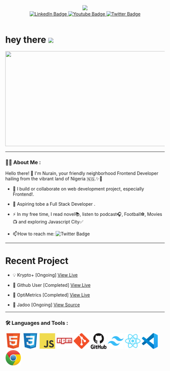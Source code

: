 <div id="header" align="center">
  <img src="https://media.giphy.com/media/s63Jzew1dfO3j6nndV/giphy.gif" width="300"/>
</div>

<div id="badges" align="center">
  <a href="#">
    <img src="https://img.shields.io/badge/LinkedIn-blue?style=for-the-badge&logo=linkedin&logoColor=white" alt="LinkedIn Badge"/>
  </a>
  <a href="#">
    <img src="https://img.shields.io/badge/YouTube-red?style=for-the-badge&logo=youtube&logoColor=white" alt="Youtube Badge"/>
  </a>
  <a href="https://twitter.com/adexbam02?s=20">
    <img src="https://img.shields.io/badge/Twitter-blue?style=for-the-badge&logo=twitter&logoColor=white" alt="Twitter Badge"/>
  </a>
</div>

<img src="https://komarev.com/ghpvc/?username=Adexbm02&style=flat-square&color=blue" alt="" align="center"/>

<h1>
  hey there
  <img src="https://media.giphy.com/media/hvRJCLFzcasrR4ia7z/giphy.gif" width="30px"/>
</h1>

<div align="center">
  <img src="https://media.giphy.com/media/dWesBcTLavkZuG35MI/giphy.gif" width="600" height="300"/>
</div>

---

### :man_technologist: About Me :
Hello there! 👋 I'm Nurain, your friendly neighborhood Frontend Developer hailing from the vibrant land of Nigeria 🇳🇬.✨🚀

- :telescope: I build or collaborate on web development project, especially Frontend!.

- :seedling: Aspiring tobe a  Full Stack Developer .

- :zap: In my free time, I read novel:books:, listen to podcast:headphones:, Football:soccer:, Movies:tv: and exploring Javascript City:white_check_mark:
- :mailbox:How to reach me:
    <img src="https://img.shields.io/badge/Twitter-blue?style=for-the-badge&logo=twitter&logoColor=white" alt="Twitter Badge"/>

---
# Recent Project
- :bulb: Krypto+ [Ongoing] <a href="https://kryptoplus.netlify.app/"> View Live</a>

- :mag_right: Github User [Completed] <a href="https://github-user-lime.vercel.app/"> View Live</a>

- :mag_right: OptiMetrics [Completed] <a href="https://optimetrics.netlify.app/"> View Live</a>

- 🚀 Jadoo [Ongoing] <a href="https://github.com/Adexbam02/Jadoo"> View Source</a>


---

### :hammer_and_wrench: Languages and Tools :
<div>
  <img src="https://github.com/devicons/devicon/blob/master/icons/html5/html5-original.svg" alt="HTML" height="50px" width="50px"/>
  <img src="https://github.com/devicons/devicon/blob/master/icons/css3/css3-original.svg" alt="HTML" height="50px" width="50px"/>
  <img src="https://github.com/devicons/devicon/blob/master/icons/javascript/javascript-original.svg" alt="HTML" height="50px" width="50px"/>
  <img src="https://github.com/devicons/devicon/blob/master/icons/npm/npm-original-wordmark.svg" alt="HTML" height="50px" width="50px"/>
  <img src="https://github.com/devicons/devicon/blob/master/icons/git/git-original.svg" alt="HTML" height="50px" width="50px"/>
  <img src="https://github.com/devicons/devicon/blob/master/icons/github/github-original-wordmark.svg" alt="HTML" height="50px" width="50px"/>
  <img src="https://github.com/devicons/devicon/blob/master/icons/tailwindcss/tailwindcss-plain.svg" alt="HTML" height="50px" width="50px"/>
  <img src="https://github.com/devicons/devicon/blob/master/icons/react/react-original.svg" alt="HTML" height="50px" width="50px"/>
  <img src="https://github.com/devicons/devicon/blob/master/icons/vscode/vscode-original.svg" alt="HTML" height="50px" width="50px"/>
  <img src="https://github.com/devicons/devicon/blob/master/icons/chrome/chrome-original.svg" alt="HTML" height="50px" width="50px"/>
</div>
